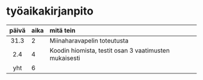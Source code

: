 # työaikakirjanpito

| päivä | aika | mitä tein  |
| :----:|:-----| :-----|
| 31.3  | 2    | Miinaharavapelin toteutusta |
| 2.4   | 4    | Koodin hiomista, testit osan 3 vaatimusten mukaisesti |
| yht   | 6   | | 
